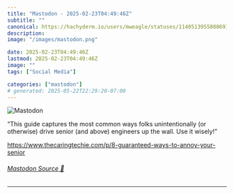 ```yaml
---
title: "Mastodon - 2025-02-23T04:49:46Z"
subtitle: ""
canonical: https://hachyderm.io/users/mweagle/statuses/114051395508069103
description:
image: "/images/mastodon.png"

date: 2025-02-23T04:49:46Z
lastmod: 2025-02-23T04:49:46Z
image: ""
tags: ["Social Media"]

categories: ["mastodon"]
# generated: 2025-05-22T22:29:20-07:00
---
```

![Mastodon](/images/mastodon.png)

<p>“This guide captures the most common ways folks unintentionally (or otherwise) drive senior (and above) engineers up the wall. Use it wisely!”</p><p><a href="https://www.thecaringtechie.com/p/8-guaranteed-ways-to-annoy-your-senior" target="_blank" rel="nofollow noopener noreferrer" translate="no"><span class="invisible">https://www.</span><span class="ellipsis">thecaringtechie.com/p/8-guaran</span><span class="invisible">teed-ways-to-annoy-your-senior</span></a></p>


###### [Mastodon Source 🐘](https://hachyderm.io/@mweagle/114051395508069103)

___
